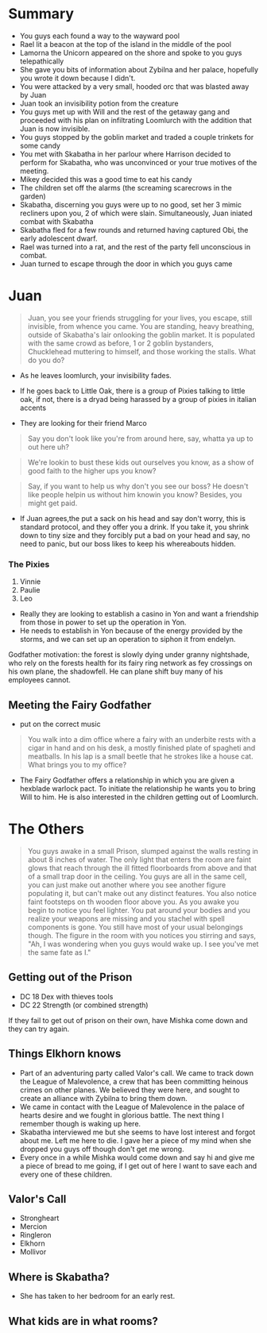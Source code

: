 # Summary
- You guys each found a way to the wayward pool
- Rael lit a beacon at the top of the island in the middle of the pool
- Lamorna the Unicorn appeared on the shore and spoke to you guys telepathically
- She gave you bits of information about Zybilna and her palace, hopefully you wrote it down because I didn't.
- You were attacked by a very small, hooded orc that was blasted away by Juan
- Juan took an invisibility potion from the creature
- You guys met up with Will and the rest of the getaway gang and proceeded with his plan on infiltrating Loomlurch with the addition that Juan is now invisible.
- You guys stopped by the goblin market and traded a couple trinkets for some candy
- You met with Skabatha in her parlour where Harrison decided to perform for Skabatha, who was unconvinced or your true motives of the meeting.
- Mikey decided this was a good time to eat his candy
- The children set off the alarms (the screaming scarecrows in the garden)
- Skabatha, discerning you guys were up to no good, set her 3 mimic recliners upon you, 2 of which were slain. Simultaneously, Juan iniated combat with Skabatha
- Skabatha fled for a few rounds and returned having captured Obi, the early adolescent dwarf.
- Rael was turned into a rat, and the rest of the party fell unconscious in combat.
- Juan turned to escape through the door in which you guys came

# Juan

> Juan, you see your friends struggling for your lives, you escape, still invisible, from whence you came. You are standing, heavy breathing, outside of Skabatha's lair onlooking the goblin market. It is populated with the same crowd as before, 1 or 2 goblin bystanders, Chucklehead muttering to himself, and those working the stalls. What do you do?

- As he leaves loomlurch, your invisibility fades.

- If he goes back to Little Oak, there is a group of Pixies talking to little oak, if not, there is a dryad being harassed by a group of pixies in italian accents
- They are looking for their friend Marco
> Say you don't look like you're from around here, say, whatta ya up to out here uh?

> We're lookin to bust these kids out ourselves you know, as a show of good faith to the higher ups you know?

> Say, if you want to help us why don't you see our boss? He doesn't like people helpin us without him knowin you know? Besides, you might get paid.

- If Juan agrees,the put a sack on his head and say don't worry, this is standard protocol, and they offer you a drink. If you take it, you shrink down to tiny size and they forcibly put a bad on your head and say, no need to panic, but our boss likes to keep his whereabouts hidden.

### The Pixies
1. Vinnie
1. Paulie
1. Leo

- Really they are looking to establish a casino in Yon and want a friendship from those in power to set up the operation in Yon.
- He needs to establish in Yon because of the energy provided by the storms, and we can set up an operation to siphon it from endelyn.

Godfather motivation: the forest is slowly dying under granny nightshade, who rely on the forests health for its fairy ring network as fey crossings on his own plane, the shadowfell. He can plane shift buy many of his employees cannot.

## Meeting the Fairy Godfather

- put on the correct music
> You walk into a dim office where a fairy with an underbite rests with a cigar in hand and on his desk, a mostly finished plate of spagheti and meatballs. In his lap is a small beetle that he strokes like a house cat. What brings you to my office?

- The Fairy Godfather offers a relationship in which you are given a hexblade warlock pact. To initiate the relationship he wants you to bring Will to him. He is also interested in the children getting out of Loomlurch.

# The Others

> You guys awake in a small Prison, slumped against the walls resting in about 8 inches of water. The only light that enters the room are faint glows that reach through the ill fitted floorboards from above and that of a small trap door in the ceiling. You guys are all in the same cell, you can just make out another where you see another figure populating it, but can't make out any distinct features. You also notice faint footsteps on th wooden floor above you. As you awake you begin to notice you feel lighter. You pat around your bodies and you realize your weapons are missing and you stachel with spell components is gone. You still have most of your usual belongings though. The figure  in the room with you notices you stirring and says, "Ah, I was wondering when you guys would wake up. I see you've met the same fate as I." 

## Getting out of the Prison
- DC 18 Dex with thieves tools
- DC 22 Strength (or combined strength)  

If they fail to get out of prison on their own, have Mishka come down and they can try again. 

## Things Elkhorn knows
- Part of an adventuring party called Valor's call. We came to track down the League of Malevolence, a crew that has been committing heinous crimes on other planes. We believed they were here, and sought to create an alliance with Zybilna to bring them down.
- We came in contact with the League of Malevolence in the palace of hearts desire and we fought in glorious battle. The next thing I remember though is waking up here. 
- Skabatha interviewed me but she seems to have lost interest and forgot about me. Left me here to die. I gave her a piece of my mind when she dropped you guys off though don't get me wrong.
- Every once in a while Mishka would come down and say hi and give me a piece of bread to me going, if I get out of here I want to save each and every one of these children.

## Valor's Call
- Strongheart
- Mercion
- Ringleron
- Elkhorn
- Mollivor

## Where is Skabatha?

- She has taken to her bedroom for an early rest.

## What kids are in what rooms?